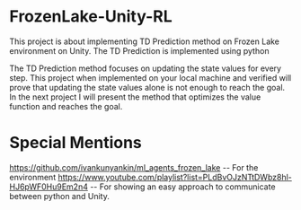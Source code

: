 # FrozenLake-Unity-RL
This project is about implementing TD Prediction method on Frozen Lake environment on Unity. The TD Prediction is implemented using python

The TD Prediction method focuses on updating the state values for every step. This project when implemented on your local machine and verified will prove that updating the state values alone is not enough to reach the goal. In the next project I will present the method that optimizes the value function and reaches the goal.

# Special Mentions
https://github.com/ivankunyankin/ml_agents_frozen_lake -- For the environment
https://www.youtube.com/playlist?list=PLdBvOJzNTtDWbz8hl-HJ6pWF0Hu9Em2n4 -- For showing an easy approach to communicate between python and Unity.

